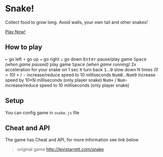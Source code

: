 Snake!
=========

Collect food to grow long. Avoid walls, your own tail and other snakes!

[Play Now!](http://alexsab.ru/snake/)

## How to play
<kbd>←</kbd> go left
<kbd>↑</kbd> go up
<kbd>→</kbd> go right
<kbd>↓</kbd> go down
<kbd>Enter</kbd> pause/play game
<kbd>Space</kbd> *(when game paused)* play game
<kbd>Space</kbd> *(when game running)* 2x acceleration for your snake on 1 sec
<kbd>X</kbd> turn back
<kbd>1</kbd>…<kbd>0</kbd> slow down N times *(0 = 10)*
<kbd>+</kbd> / <kbd>-</kbd> increase/reduce speed to 10 milliseconds
<kbd>Num0</kbd>…<kbd>Num9</kbd> increase speed by 10*N milliseconds (only player snake)
<kbd>Num+</kbd> / <kbd>Num-</kbd> increase/reduce speed to 10 milliseconds (only player snake)

## Setup
You can config game in `snake.js` file

## Cheat and API
The game has Cheat and API, for more information see link below
> original game http://levistarrett.com/snake